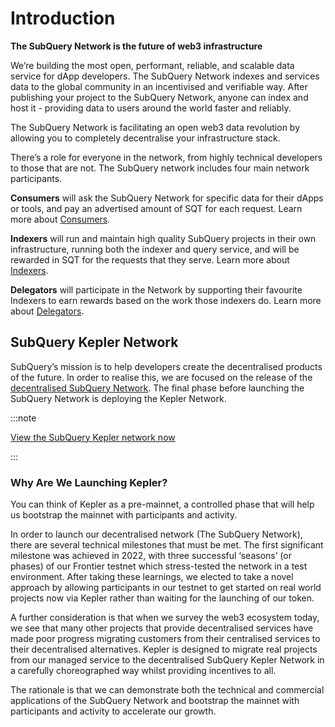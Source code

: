 # Introduction

**The SubQuery Network is the future of web3 infrastructure**

We’re building the most open, performant, reliable, and scalable data service for dApp developers. The SubQuery Network indexes and services data to the global community in an incentivised and verifiable way. After publishing your project to the SubQuery Network, anyone can index and host it - providing data to users around the world faster and reliably.

The SubQuery Network is facilitating an open web3 data revolution by allowing you to completely decentralise your infrastructure stack.

There’s a role for everyone in the network, from highly technical developers to those that are not. The SubQuery network includes four main network participants.

**Consumers** will ask the SubQuery Network for specific data for their dApps or tools, and pay an advertised amount of SQT for each request. Learn more about [Consumers](./consumers/introduction.md).

**Indexers** will run and maintain high quality SubQuery projects in their own infrastructure, running both the indexer and query service, and will be rewarded in SQT for the requests that they serve. Learn more about [Indexers](./indexers/introduction.md).

**Delegators** will participate in the Network by supporting their favourite Indexers to earn rewards based on the work those indexers do. Learn more about [Delegators](./delegators/introduction.md).

## SubQuery Kepler Network

SubQuery’s mission is to help developers create the decentralised products of the future. In order to realise this, we are focused on the release of the [decentralised SubQuery Network](https://subquery.network/network). The final phase before launching the SubQuery Network is deploying the Kepler Network.

:::note

[View the SubQuery Kepler network now](https://kepler.subquery.network)

:::

### Why Are We Launching Kepler?

You can think of Kepler as a pre-mainnet, a controlled phase that will help us bootstrap the mainnet with participants and activity.

In order to launch our decentralised network (The SubQuery Network), there are several technical milestones that must be met. The first significant milestone was achieved in 2022, with three successful ‘seasons’ (or phases) of our Frontier testnet which stress-tested the network in a test environment. After taking these learnings, we elected to take a novel approach by allowing participants in our testnet to get started on real world projects now via Kepler rather than waiting for the launching of our token.

A further consideration is that when we survey the web3 ecosystem today, we see that many other projects that provide decentralised services have made poor progress migrating customers from their centralised services to their decentralised alternatives. Kepler is designed to migrate real projects from our managed service to the decentralised SubQuery Kepler Network in a carefully choreographed way whilst providing incentives to all.

The rationale is that we can demonstrate both the technical and commercial applications of the SubQuery Network and bootstrap the mainnet with participants and activity to accelerate our growth.
